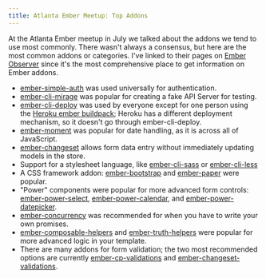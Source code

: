 ```yaml
---
title: Atlanta Ember Meetup: Top Addons
---
```


At the Atlanta Ember meetup in July we talked about the addons we tend to use most commonly. There wasn't always a consensus, but here are the most common addons or categories. I've linked to their pages on [Ember Observer](https://www.emberobserver.com/) since it's the most comprehensive place to get information on Ember addons.

- [ember-simple-auth](https://www.emberobserver.com/addons/ember-simple-auth) was used universally for authentication.
- [ember-cli-mirage](https://www.emberobserver.com/addons/ember-cli-mirage) was popular for creating a fake API Server for testing.
- [ember-cli-deploy](https://www.emberobserver.com/addons/ember-cli-deploy) was used by everyone except for one person using the [Heroku ember buildpack](https://github.com/heroku/heroku-buildpack-emberjs); Heroku has a different deployment mechanism, so it doesn't go through ember-cli-deploy.
- [ember-moment](https://www.emberobserver.com/addons/ember-moment) was popular for date handling, as it is across all of JavaScript.
- [ember-changeset](https://www.emberobserver.com/addons/ember-changeset) allows form data entry without immediately updating models in the store.
- Support for a stylesheet language, like [ember-cli-sass](https://www.emberobserver.com/addons/ember-cli-sass) or [ember-cli-less](https://www.emberobserver.com/addons/ember-cli-less)
- A CSS framework addon: [ember-bootstrap](https://www.emberobserver.com/addons/ember-bootstrap) and [ember-paper](https://www.emberobserver.com/addons/ember-paper) were popular.
- "Power" components were popular for more advanced form controls: [ember-power-select](https://www.emberobserver.com/addons/ember-power-select), [ember-power-calendar](https://www.emberobserver.com/addons/ember-power-calendar), and [ember-power-datepicker](https://www.emberobserver.com/addons/ember-power-datepicker).
- [ember-concurrency](https://www.emberobserver.com/addons/ember-power-select) was recommended for when you have to write your own promises.
- [ember-composable-helpers](https://www.emberobserver.com/addons/ember-composable-helpers) and [ember-truth-helpers](https://www.emberobserver.com/addons/ember-truth-helpers) were popular for more advanced logic in your template.
- There are many addons for form validation; the two most recommended options are currently [ember-cp-validations](https://www.emberobserver.com/addons/ember-cp-validations) and [ember-changeset-validations](https://www.emberobserver.com/addons/ember-changeset-validations).
